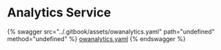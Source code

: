 # Analytics Service

{% swagger src="../.gitbook/assets/owanalytics.yaml" path="undefined" method="undefined" %}
[owanalytics.yaml](../.gitbook/assets/owanalytics.yaml)
{% endswagger %}
